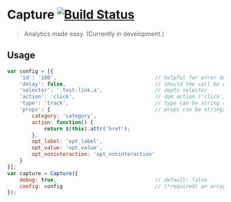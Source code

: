 # Capture [![Build Status](https://travis-ci.org/eatarandom/capture.png?branch=master)](https://travis-ci.org/eatarandom/capture)


> Analytics made easy. (Currently in development.)

## Usage

```javascript
var config = [{
	'id': '100',								// helpful for error debugging
	'delay': false,								// should the call be delayed?
	'selector': '.test-link.a',					// zepto selector
	'action': 'click',							// dom action ('click', 'mouseover')
	'type': 'track',							// type can be string or function
	'props': {									// props can be strings or functions
    	category: 'category',
    	action: function() {
	    	return $(this).attr('href');
	    },
	    opt_label: 'opt_label',
	    opt_value: 'opt_value',
	    opt_noninteraction: 'opt_noninteraction'
	}
}];
var capture = Capture({							
	debug: true,								// default: false
	config: config								// (*required) an array of track objects
});
```
